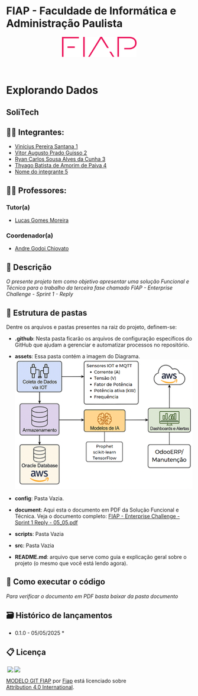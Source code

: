 # FIAP - Faculdade de Informática e Administração Paulista

<p align="center">
<a href= "https://www.fiap.com.br/"><img src="assets/logo-fiap.png" alt="FIAP - Faculdade de Informática e Admnistração Paulista" border="0" width=40% height=40%></a>
</p>

<br>

# Explorando Dados

## SoliTech

## 👨‍🎓 Integrantes: 
- <a href="https://www.linkedin.com/company/inova-fusca">Vinícius Pereira Santana 1</a>
- <a href="https://www.linkedin.com/company/inova-fusca">Vitor Augusto Prado Guisso 2</a>
- <a href="https://www.linkedin.com/company/inova-fusca">Ryan Carlos Sousa Alves da Cunha 3</a> 
- <a href="https://www.linkedin.com/company/inova-fusca">Thyago Batista de Amorim de Paiva 4</a> 
- <a href="https://www.linkedin.com/company/inova-fusca">Nome do integrante 5</a>

## 👩‍🏫 Professores:
### Tutor(a) 
- <a href="https://www.linkedin.com/company/inova-fusca">Lucas Gomes Moreira</a>
### Coordenador(a)
- <a href="https://www.linkedin.com/company/inova-fusca">Andre Godoi Chiovato</a>


## 📜 Descrição

*O presente projeto tem como objetivo apresentar uma solução Funcional e Técnica para o trabalho da terceira fase chamado FIAP - Enterprise Challenge - Sprint 1 - Reply*


## 📁 Estrutura de pastas

Dentre os arquivos e pastas presentes na raiz do projeto, definem-se:

- <b>.github</b>: Nesta pasta ficarão os arquivos de configuração específicos do GitHub que ajudam a gerenciar e automatizar processos no repositório.

- <b>assets</b>: Essa pasta contém a imagem do Diagrama.
![Diagrama do Projeto](assets/Diagrama.png)


- <b>config</b>: Pasta Vazia.

- <b>document</b>: Aqui esta o documento em PDF da Solução Funcional e Técnica. Veja o documento completo: [FIAP - Enterprise Challenge - Sprint 1 Reply - 05_05.pdf](document/FIAP%20-%20Enterprise%20Challenge%20-%20Sprint%201%20Reply%20-%2005_05.pdf)


- <b>scripts</b>: Pasta Vazia

- <b>src</b>: Pasta Vazia

- <b>README.md</b>: arquivo que serve como guia e explicação geral sobre o projeto (o mesmo que você está lendo agora).

## 🔧 Como executar o código

*Para verificar o documento em PDF basta baixar da pasta documento*


## 🗃 Histórico de lançamentos

* 0.1.0 - 05/05/2025
    *

## 📋 Licença

<img style="height:22px!important;margin-left:3px;vertical-align:text-bottom;" src="https://mirrors.creativecommons.org/presskit/icons/cc.svg?ref=chooser-v1"><img style="height:22px!important;margin-left:3px;vertical-align:text-bottom;" src="https://mirrors.creativecommons.org/presskit/icons/by.svg?ref=chooser-v1"><p xmlns:cc="http://creativecommons.org/ns#" xmlns:dct="http://purl.org/dc/terms/"><a property="dct:title" rel="cc:attributionURL" href="https://github.com/agodoi/template">MODELO GIT FIAP</a> por <a rel="cc:attributionURL dct:creator" property="cc:attributionName" href="https://fiap.com.br">Fiap</a> está licenciado sobre <a href="http://creativecommons.org/licenses/by/4.0/?ref=chooser-v1" target="_blank" rel="license noopener noreferrer" style="display:inline-block;">Attribution 4.0 International</a>.</p>


